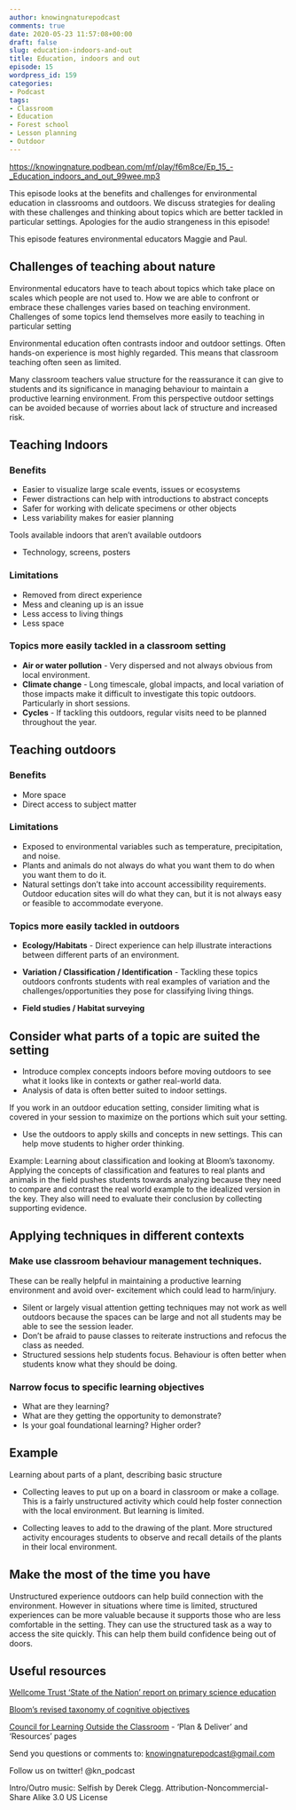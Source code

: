 ```yaml
---
author: knowingnaturepodcast
comments: true
date: 2020-05-23 11:57:08+00:00
draft: false
slug: education-indoors-and-out
title: Education, indoors and out
episode: 15
wordpress_id: 159
categories:
- Podcast
tags:
- Classroom
- Education
- Forest school
- Lesson planning
- Outdoor
---
```


https://knowingnature.podbean.com/mf/play/f6m8ce/Ep_15_-_Education_indoors_and_out_99wee.mp3

This episode looks at the benefits and challenges for environmental education
in classrooms and outdoors. We discuss strategies for dealing with these
challenges and thinking about topics which are better tackled in particular
settings. Apologies for the audio strangeness in this episode!

This episode features environmental educators Maggie and Paul.

## Challenges of teaching about nature

Environmental educators have to teach about topics which take place on scales
which people are not used to. How we are able to confront or embrace these
challenges varies based on teaching environment. Challenges of some topics
lend themselves more easily to teaching in particular setting

Environmental education often contrasts indoor and outdoor settings. Often
hands-on experience is most highly regarded. This means that classroom
teaching often seen as limited.

Many classroom teachers value structure for the reassurance it can give to
students and its significance in managing behaviour to maintain a productive
learning environment. From this perspective outdoor settings can be avoided
because of worries about lack of structure and increased risk.

## Teaching Indoors

### Benefits

  * Easier to visualize large scale events, issues or ecosystems
  * Fewer distractions can help with introductions to abstract concepts
  * Safer for working with delicate specimens or other objects
  * Less variability makes for easier planning

Tools available indoors that aren’t available outdoors

  * Technology, screens, posters

### Limitations

  * Removed from direct experience
  * Mess and cleaning up is an issue
  * Less access to living things
  * Less space

### Topics more easily tackled in a classroom setting

  * **Air or water pollution** \- Very dispersed and not always obvious from local environment.
  *  **Climate change** \- Long timescale, global impacts, and local variation of those impacts make it difficult to investigate this topic outdoors. Particularly in short sessions.
  *  **Cycles** \- If tackling this outdoors, regular visits need to be planned throughout the year.

## Teaching outdoors

### Benefits

  * More space
  * Direct access to subject matter

### Limitations

  * Exposed to environmental variables such as temperature, precipitation, and noise.
  * Plants and animals do not always do what you want them to do when you want them to do it.
  * Natural settings don’t take into account accessibility requirements. Outdoor education sites will do what they can, but it is not always easy or feasible to accommodate everyone.

### Topics more easily tackled in outdoors

  * **Ecology/Habitats** \- Direct experience can help illustrate interactions between different parts of an environment.

  * **Variation / Classification / Identification** \- Tackling these topics outdoors confronts students with real examples of variation and the challenges/opportunities they pose for classifying living things.

  * **Field studies / Habitat surveying**

## Consider what parts of a topic are suited the setting

  * Introduce complex concepts indoors before moving outdoors to see what it looks like in contexts or gather real-world data.
  * Analysis of data is often better suited to indoor settings.

If you work in an outdoor education setting, consider limiting what is covered
in your session to maximize on the portions which suit your setting.

  * Use the outdoors to apply skills and concepts in new settings. This can help move students to higher order thinking. 

Example: Learning about classification and looking at Bloom’s taxonomy.
Applying the concepts of classification and features to real plants and
animals in the field pushes students towards analyzing because they need to
compare and contrast the real world example to the idealized version in the
key. They also will need to evaluate their conclusion by collecting supporting
evidence.

## Applying techniques in different contexts

### Make use classroom behaviour management techniques.
These can be really
helpful in maintaining a productive learning environment and avoid over-
excitement which could lead to harm/injury.

  * Silent or largely visual attention getting techniques may not work as well outdoors because the spaces can be large and not all students may be able to see the session leader.
  * Don’t be afraid to pause classes to reiterate instructions and refocus the class as needed.
  * Structured sessions help students focus. Behaviour is often better when students know what they should be doing.

### Narrow focus to specific learning objectives

  * What are they learning? 
  * What are they getting the opportunity to demonstrate?
  * Is your goal foundational learning? Higher order?

## Example
Learning about parts of a plant, describing basic structure

  * Collecting leaves to put up on a board in classroom or make a collage. This is a fairly unstructured activity which could help foster connection with the local environment. But learning is limited.

  * Collecting leaves to add to the drawing of the plant. More structured activity encourages students to observe and recall details of the plants in their local environment.

## Make the most of the time you have

Unstructured experience outdoors can help build connection with the
environment. However in situations where time is limited, structured
experiences can be more valuable because it supports those who are less
comfortable in the setting. They can use the structured task as a way to
access the site quickly. This can help them build confidence being out of
doors.

## Useful resources

[Wellcome Trust ‘State of the Nation’ report on primary science education](https://wellcome.ac.uk/reports/state-nation-report-uk-primary-science-education)

[Bloom’s revised taxonomy of cognitive objectives](https://tlc.iitm.ac.in/PDF/Blooms%20Tax.pdf)

[Council for Learning Outside the Classroom](https://www.lotc.org.uk/) \- ‘Plan & Deliver’ and ‘Resources’ pages

Send you questions or comments to: knowingnaturepodcast@gmail.com

Follow us on twitter! @kn_podcast

Intro/Outro music: Selfish by Derek Clegg. Attribution-Noncommercial-Share
Alike 3.0 US License

